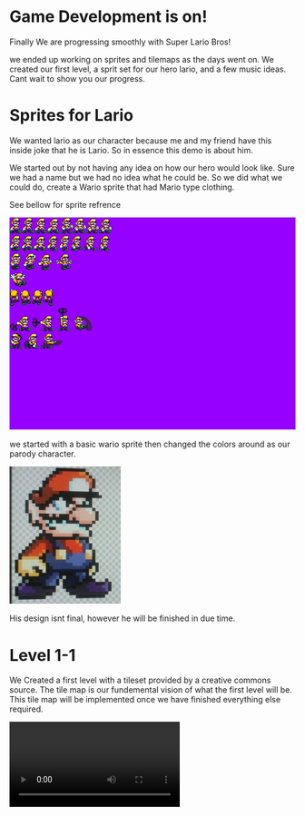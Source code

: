 # Game Development is on! #

Finally We are progressing smoothly with Super Lario Bros!

we ended up working on sprites and tilemaps as the days went on. We created our first level, a sprit set for our hero lario, and a few music ideas. Cant wait to show you our progress.

# Sprites for Lario #

We wanted lario as our character because me and my friend have this inside joke that he is Lario. So in essence this demo is about him. 

We started out by not having any idea on how our hero would look like. Sure we had a name but we had no idea what he could be. So we did what we could do, create a Wario sprite that had Mario type clothing. 

See bellow for sprite refrence

![capture.jpg](LarioSpriteSheet.png)

we started with a basic wario sprite then changed the colors around as our parody character.

![capture.jpg](lario.png)

His design isnt final, however he will be finished in due time.

# Level 1-1 #

We Created a first level with a tileset provided by a creative commons source. The tile map is our fundemental vision of what the first level will be. This tile map will be implemented once we have finished everything else required.

![capture.mp](lario1.mp4)